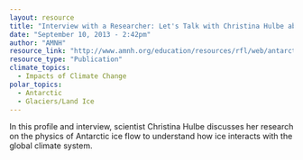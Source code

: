 ```yaml
---
layout: resource
title: "Interview with a Researcher: Let's Talk with Christina Hulbe about Studying Ice Flows for Clues to Climate Change "
date: "September 10, 2013 - 2:42pm"
author: "AMNH"
resource_link: "http://www.amnh.org/education/resources/rfl/web/antarctica/i_hulbe.html"
resource_type: "Publication"
climate_topics:
  - Impacts of Climate Change
polar_topics:
  - Antarctic
  - Glaciers/Land Ice
---
```


In this profile and interview, scientist Christina Hulbe discusses her research on the physics of Antarctic ice flow to understand how ice interacts with the global climate system.
